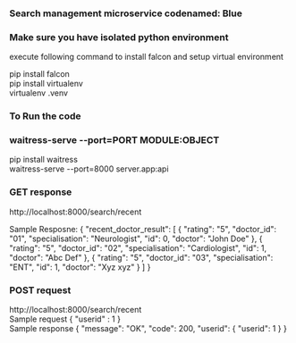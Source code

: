 ### Search management microservice codenamed: Blue

### Make sure you have isolated python environment 
execute following command to install falcon and setup virtual environment

pip install falcon  <br /> 
pip install virtualenv  <br /> 
virtualenv .venv  <br /> 

### To Run the code
### waitress-serve --port=PORT MODULE:OBJECT

pip install waitress  <br /> 
waitress-serve --port=8000 server.app:api  <br /> 

### GET response
http://localhost:8000/search/recent  <br /> 

Sample Resposne:
{
    "recent_doctor_result": [
        {
            "rating": "5",
            "doctor_id": "01",
            "specialisation": "Neurologist",
            "id": 0,
            "doctor": "John Doe"
        },
        {
            "rating": "5",
            "doctor_id": "02",
            "specialisation": "Cardiologist",
            "id": 1,
            "doctor": "Abc Def"
        },
        {
            "rating": "5",
            "doctor_id": "03",
            "specialisation": "ENT",
            "id": 1,
            "doctor": "Xyz xyz"
        }
    ]
}
 <br /> 
### POST request
http://localhost:8000/search/recent  <br /> 
Sample request
{
	"userid" : 1
}
 <br /> 
Sample response
{
    "message": "OK",
    "code": 200,
    "userid": {
        "userid": 1
    }
}
